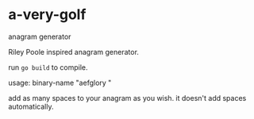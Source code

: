 # a-very-golf
anagram generator

Riley Poole inspired anagram generator.

run `go build` to compile.

usage: binary-name "aefglory "

add as many spaces to your anagram as you wish. it doesn't add spaces automatically.
